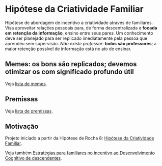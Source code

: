 # Hipótese da Criatividade Familiar
Hipótese de abordagem de incentivo a criatividade através de familiares. Visa
aproveitar relações pessoais para, de forma descentralizada e **focada
em retenção da informação**, ensino entre seus pares. Um conhecimento deve ser
planejado para ser replicado imediatamente pela pessoa que aprendeu sem
supervisão. _Não existe professor_: **todos são professores**; a maior retenção
possível de informação está no ato de ensinar.

## Memes: os bons são replicados; devemos otimizar os com significado profundo útil

Veja [lista de memes](meme/index.md).

## Premissas

Veja [lista de premissas](premissas.md).

## Motivação

Projeto iniciado a partir da Hipótese de Rocha 8: [Hipótese da Criatividade
Familiar](https://github.com/fititnt/hipoteses-de-rocha).

Veja também [Estratégias para familiares no incentivo ao Desenvolvimento
Cognitivo de descendentes](https://github.com/fititnt/presente-cognitivo).